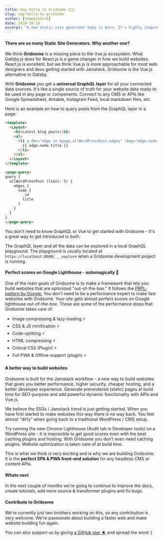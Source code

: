 ```yaml
---
title: Say hello to Gridsome 👶🎉💚
slug: say-hello-to-gridsome
author: [tommyvedvik]
date: 2018-10-10
excerpt: "A new static site generator baby is born. It's highly inspired by Gatsby.js (React based) but built on top of Vue.js. We have been working on it for a year and will have a beta ready soon. You can expect this baby to grow up fast!"
---
```


#### There are so many Static Site Generators. Why another one?

We think **Gridsome** is a missing piece to the Vue.js ecosystem. What Gatsby.js does for React.js is a game changer in how we build websites.  React.js is excellent, but we think Vue.js is more approachable for most web designers and devs getting started with Jamstack. Gridsome is the Vue.js alternative to Gatsby.

With **Gridsome** you get a **universal GraphQL layer** for all your connected data sources. It's like a single source of truth for your website data ready to be used in any page or components. Connect to any CMS or APIs like Google Spreadsheet, Airtable, Instagram Feed, local markdown files, etc.

Here is an example on how to query posts from the GraphQL layer in a page:

```html
<template>
  <Layout>
    <h2>Latest blog posts</h2>
    <ul>
      <li v-for="edge in $page.allWordPressPost.edges" :key="edge.node._id">
        {{ edge.node.title }}
      </li>
    </ul>
  </Layout>
</template>

<page-query>
query {
  allWordPressPost (limit: 5) {
    edges {
      node {
        _id
        title
      }
    }
  }
}
</page-query>
```

You don't need to know GraphQL or Vue to get started with Gridsome - It's a great way to get introduced to both.

The GraphQL layer and all the data can be explored in a local GraphQL playground. The playground is usually located at `https://localhost:8080/___explore` when a Gridsome development project is running.

#### Perfect scores on Google Lighthouse - automagically 💚

One of the main goals of Gridsome is to make a framework that lets you build websites that are optimized "out-of-the-box." It follows the [PRPL-pattern by Google.](https://developers.google.com/web/fundamentals/performance/prpl-pattern/) You don't need to be a performance expert to make fast websites with Gridsome. Your site gets almost perfect scores on Google lighthouse out-of-the-box. These are some of the performance steps that Gridsome takes care of:

- Image compressing & lazy-loading ⚡️
- CSS & JS minification ⚡️
- Code-splitting ⚡️
- HTML compressing ⚡️
- Critical CSS (Plugin) ⚡️
- Full PWA & Offline-support (plugin) ⚡️

#### A better way to build websites

Gridsome is built for the Jamstack workflow - a new way to build websites that gives you better performance, higher security, cheaper hosting, and a better developer experience. Generate prerendered (static) pages at build time for SEO-purpose and add powerful dynamic functionality with APIs and Vue.js.

We believe the SSGs / Jamstack trend is just getting started. When you have first started to make websites this way there is no way back. You feel almost "dirty" when going back to a traditional WordPress / CMS setup.

Try running the new Chrome Lighthouse (Audit tab in Developer tools) on a WordPress site - It is impossible to get good scores even with the best caching plugins and hosting. With Gridsome you don't even need caching plugins. Website optimization is taken care of at build time.

This is what we think is very exciting and is why we are building Gridsome. It is the **perfect SPA & PWA front-end solution** for any headless CMS or content APIs.

#### Whats next

In the next couple of months we're going to continue to improve the docs, create tutorials, add more source & transformer plugins and fix bugs.

#### Contribute to Gridsome

We're currently just two brothers working on this, so any contribution is very welcome. We're passionate about building a faster web and make website building fun again.

You can also support us by giving [a GitHub star ★](https://github.com/gridsome/gridsome/stargazers) and spread the word :)
